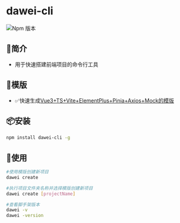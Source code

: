 # dawei-cli
![Npm 版本](https://img.shields.io/badge/dawei-cli_v0.0.1-green)
## 📖简介
- 用于快速搭建前端项目的命令行工具

## 📕模版
- ✅快速生成[Vue3+TS+Vite+ElementPlus+Pinia+Axios+Mock的模版](https://github.com/Dreeze549/dawei-cli)

## 📦安装
``` bash
npm install dawei-cli -g
```

## 💯使用
``` bash
#使用模版创建新项目
dawei create

#执行项目文件夹名称并选择模版创建新项目
dawei create [projectName]

#查看脚手架版本
dawei -v
dawei -version
```